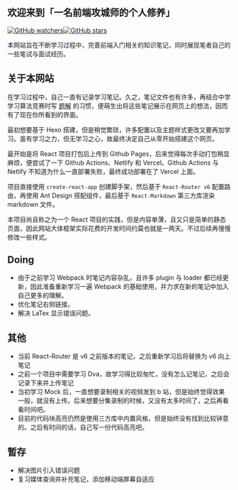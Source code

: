 ## 欢迎来到「一名前端攻城师的个人修养」

[![GitHub watchers](https://img.shields.io/github/watchers/yucohny/yucohny)](https://github.com/yucohny/yucohny.github.io)[![GitHub stars](https://img.shields.io/github/stars/yucohny/yucohny)](https://github.com/Yucohny/yucohny)

本网站旨在不断学习过程中，完善前端入门相关的知识笔记，同时展现笔者自己的一些笔试与面试经历。

## 关于本网站

在学习过程中，自己一直有记录学习笔记。久之，笔记文件也有许多，再结合中学学习算法竞赛时写 [题解](https://yucohny.blog.csdn.net/) 的习惯，便萌生出将这些笔记展示在网页上的想法，因而有了现在你所看到的界面。

最初想要基于 Hexo 搭建，但是稍觉繁琐，许多配置以及主题样式更改又要再加学习。虽有学习之力，但无学习之心，故最终决定自己从零开始搭建这个网页。

最开始是将 React 项目打包后上传到 Github Pages，后来觉得每次手动打包稍显麻烦，便尝试了一下 Github Actions、Netlify 和 Vercel。Github Actions 与 Netlify 不知道为什么一直部署失败，最终成功部署在了 Vercel 上面。

项目直接使用 `create-react-app` 创建脚手架，然后基于 `React-Router v6` 配置路由，再使用 Ant Design 搭配组件，最后基于 `React-Markdown` 第三方库渲染 markdown 文件。

本项目尚且称之为一个 React 项目的实践，但是内容单薄，且又只是简单的静态页面，因此网站大体框架实际花费的开发时间约莫也就是一两天。不过后续再慢慢修改一些样式。

## Doing

+ 由于之前学习 Webpack 时笔记内容杂乱，且许多 plugin 与 loader 都已经更新，因此准备重新学习一遍 Webpack 的基础使用，并力求在新的笔记中加入自己更多的理解。
+ 优化笔记右侧链接。
+ 解决 LaTex 显示错误问题。

## 其他

+ 当前 React-Router 是 v6 之前版本的笔记，之后重新学习后将替换为 v6 向上笔记
+ 之前一个项目中需要学习 Dva，故学习得比较匆忙，没有怎么记笔记，之后会记录下来并上传笔记
+ 当初学习 Mock 后，一直想要录制相关的视频发到 b 站，但是始终觉得效果一般，就没有上传。后来想要分集录制的时候，又没有太多时间了，之后再看看时间吧。
+ 目前的代码块高亮仍然是使用三方库中内置风格，但是始终没有找到比较钟意的。之后有时间的话，自己写一份代码高亮吧。

## 暂存

+ 解决图片引入错误问题
+ 复习媒体查询并补充笔记，添加移动端屏幕自适应

